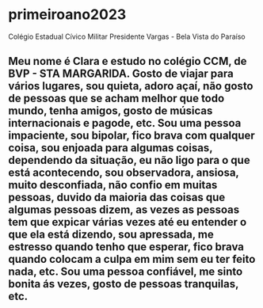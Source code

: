 # primeiroano2023
Colégio Estadual Cívico Militar Presidente Vargas - Bela Vista do Paraíso

## Meu nome é Clara e estudo no colégio CCM, de BVP - STA MARGARIDA. Gosto de viajar para vários lugares, sou quieta, adoro açaí, não gosto de pessoas que se acham melhor que todo mundo, tenha amigos, gosto de músicas internacionais e pagode, etc. Sou uma pessoa impaciente, sou bipolar, fico brava com qualquer coisa, sou enjoada para algumas coisas, dependendo da situação, eu não ligo para o que está acontecendo, sou observadora, ansiosa, muito desconfiada, não confio em muitas pessoas, duvido da maioria das coisas que algumas pessoas dizem, as vezes as pessoas tem que expicar várias vezes até eu entender o que ela está dizendo, sou apressada, me estresso quando tenho que esperar, fico brava quando colocam a culpa em mim sem eu ter feito nada, etc. Sou uma pessoa confiável, me sinto bonita ás vezes, gosto de pessoas tranquilas, etc.
